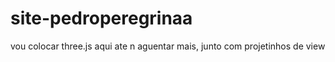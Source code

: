 # site-pedroperegrinaa

vou colocar three.js aqui ate n aguentar mais, junto com projetinhos de view